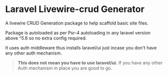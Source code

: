 # Laravel Livewire-crud Generator

A livewire CRUD Generation package to help scaffold basic site files. 

Package is autoloaded as per Psr-4 autoloading in any laravel version above ^5.6 so no extra config required. 

It uses auth middleware thus installs laravel/ui just incase you don't have any other auth mechanism.
> **This does not mean you have to use laravel/ui.** If you have any other Auth mechanism in place you are good to go.